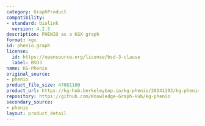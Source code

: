 ```yaml
---
category: GraphProduct
compatibility:
- standard: biolink
  version: 4.2.5
description: PHENIO as a KGX graph
format: kgx
id: phenio.graph
license:
  id: https://opensource.org/license/bsd-3-clause
  label: BSD3
name: KG-Phenio
original_source:
- phenio
product_file_size: 47081100
product_url: https://kg-hub.berkeleybop.io/kg-phenio/20241203/kg-phenio.tar.gz
repository: https://github.com/Knowledge-Graph-Hub/kg-phenio
secondary_source:
- phenio
layout: product_detail
---
```

